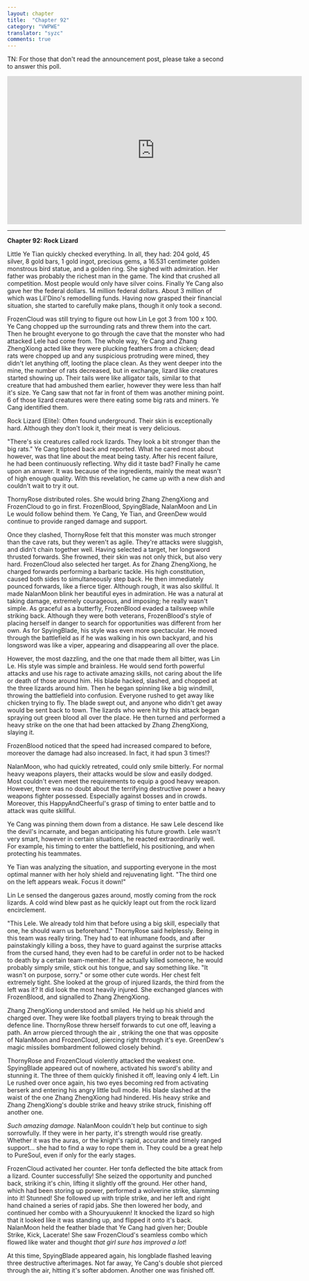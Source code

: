 ```yaml
---
layout: chapter
title:  "Chapter 92"
category: "VWPWE"
translator: "syzc"
comments: true
---
```


TN: For those that don't read the announcement post, please take a second to answer this poll.

<iframe src="https://www.strawpoll.me/embed_1/13262132" style="width:680px;height:342px;border:0;">Loading poll...</iframe>

---

**Chapter 92: Rock Lizard**
 
Little Ye Tian quickly checked everything. In all, they had: 204 gold, 45 silver, 8 gold bars, 1 gold ingot, precious gems, a 16.531 centimeter golden monstrous bird statue, and a golden ring. She sighed with admiration. Her father was probably the richest man in the game. The kind that crushed all competition. Most people would only have silver coins. Finally Ye Cang also gave her the federal dollars. 14 million federal dollars. About 3 million of which was Lil'Dino's remodelling funds. Having now grasped their financial situation, she started to carefully make plans, though it only took a second. 
 
FrozenCloud was still trying to figure out how Lin Le got 3 from 100 x 100. Ye Cang chopped up the surrounding rats and threw them into the cart. Then he brought everyone to go through the cave that the monster who had attacked Lele had come from. The whole way, Ye Cang and Zhang ZhengXiong acted like they were plucking feathers from a chicken; dead rats were chopped up and any suspicious protruding were mined, they didn't let anything off, looting the place clean. As they went deeper into the mine, the number of rats decreased, but in exchange, lizard like creatures started showing up. Their tails were like alligator tails, similar to that creature that had ambushed them earlier, however they were less than half it's size. Ye Cang saw that not far in front of them was another mining point. 6 of those lizard creatures were there eating some big rats and miners. Ye Cang identified them.
 
Rock Lizard (Elite): Often found underground. Their skin is exceptionally hard. Although they don't look it, their meat is very delicious.
 
"There's six creatures called rock lizards. They look a bit stronger than the big rats." Ye Cang tiptoed back and reported. What he cared most about however, was that line about the meat being tasty. After his recent failure, he had been continuously reflecting. Why did it taste bad? Finally he came upon an answer. It was because of the ingredients, mainly the meat wasn't of high enough quality. With this revelation, he came up with a new dish and couldn't wait to try it out.
 
ThornyRose distributed roles. She would bring Zhang ZhengXiong and FrozenCloud to go in first. FrozenBlood, SpyingBlade, NalanMoon and Lin Le would follow behind them. Ye Cang, Ye Tian, and GreenDew would continue to provide ranged damage and support.
 
Once they clashed, ThornyRose felt that this monster was much stronger than the cave rats, but they weren't as agile. They're attacks were sluggish, and didn't chain together well. Having selected a target, her longsword thrusted forwards. She frowned, their skin was not only thick, but also very hard. FrozenCloud also selected her target. As for Zhang ZhengXiong, he charged forwards performing a barbaric tackle. His high constitution, caused both sides to simultaneously step back. He then immediately pounced forwards, like a fierce tiger. Although rough, it was also skillful. It made NalanMoon blink her beautiful eyes in admiration. He was a natural at taking damage, extremely courageous, and imposing; he really wasn't simple. As graceful as a butterfly, FrozenBlood evaded a tailsweep while striking back. Although they were both veterans, FrozenBlood's style of placing herself in danger to search for opportunities was different from her own. As for SpyingBlade, his style was even more spectacular. He moved through the battlefield as if he was walking in his own backyard, and his longsword was like a viper, appearing and disappearing all over the place.
 
However, the most dazzling, and the one that made them all bitter, was Lin Le. His style was simple and brainless. He would send forth powerful attacks and use his rage to activate amazing skills, not caring about the life or death of those around him. His blade hacked, slashed, and chopped at the three lizards around him. Then he began spinning like a big windmill, throwing the battlefield into confusion. Everyone rushed to get away like chicken trying to fly. The blade swept out, and anyone who didn't get away would be sent back to town. The lizards who were hit by this attack began spraying out green blood all over the place. He then turned and performed a heavy strike on the one that had been attacked by Zhang ZhengXiong, slaying it. 
 
FrozenBlood noticed that the speed had increased compared to before, moreover the damage had also increased. In fact, it had spun 3 times!?
 
NalanMoon, who had quickly retreated, could only smile bitterly. For normal heavy weapons players, their attacks would be slow and easily dodged. Most couldn't even meet the requirements to equip a good heavy weapon. However, there was no doubt about the terrifying destructive power a heavy weapons fighter possessed. Especially against bosses and in crowds. Moreover, this HappyAndCheerful's grasp of timing to enter battle and to attack was quite skillful.
 
Ye Cang was pinning them down from a distance. He saw Lele descend like the devil's incarnate, and began anticipating his future growth. Lele wasn't very smart, however in certain situations, he reacted extraordinarily well. For example, his timing to enter the battlefield, his positioning, and when protecting his teammates.
 
Ye Tian was analyzing the situation, and supporting everyone in the most optimal manner with her holy shield and rejuvenating light. "The third one on the left appears weak. Focus it down!"
 
Lin Le sensed the dangerous gazes around, mostly coming from the rock lizards. A cold wind blew past as he quickly leapt out from the rock lizard encirclement.
 
"This Lele. We already told him that before using a big skill, especially that one, he should warn us beforehand." ThornyRose said helplessly. Being in this team was really tiring. They had to eat inhumane foods, and after painstakingly killing a boss, they have to guard against the surprise attacks from the cursed hand, they even had to be careful in order not to be hacked to death by a certain team-member. If he actually killed someone, he would probably simply smile, stick out his tongue, and say something like. "It wasn't on purpose, sorry." or some other cute words. Her chest felt extremely tight. She looked at the group of injured lizards, the third from the left was it? It did look the most heavily injured. She exchanged glances with FrozenBlood, and signalled to Zhang ZhengXiong.
 
Zhang ZhengXiong understood and smiled. He held up his shield and charged over. They were like football players trying to break through the defence line. ThornyRose threw herself forwards to cut one off, leaving a path. An arrow pierced through the air , striking the one that was opposite of NalanMoon and FrozenCloud, piercing right through it's eye. GreenDew's magic missiles bombardment followed closely behind.
 
ThornyRose and FrozenCloud violently attacked the weakest one. SpyingBlade appeared out of nowhere, activated his sword's ability and stunning it. The three of them quickly finished it off, leaving only 4 left. Lin Le rushed over once again, his two eyes becoming red from activating berserk and entering his angry little bull mode. His blade slashed at the waist of the one Zhang ZhengXiong had hindered. His heavy strike and Zhang ZhengXiong's double strike and heavy strike struck, finishing off another one.
 
*Such amazing damage.* NalanMoon couldn't help but continue to sigh sorrowfully. If they were in her party, it's strength would rise greatly. Whether it was the auras, or the knight's rapid, accurate and timely ranged support... she had to find a way to rope them in. They could be a great help to PureSoul, even if only for the early stages.
 
FrozenCloud activated her counter. Her tonfa deflected the bite attack from a lizard. Counter successfully! She seized the opportunity and punched back, striking it's chin, lifting it slightly off the ground. Her other hand, which had been storing up power, performed a wolverine strike, slamming into it! Stunned! She followed up with triple strike, and her left and right hand chained a series of rapid jabs. She then lowered her body, and continued her combo with a Shouryuukenn! It knocked the lizard so high that it looked like it was standing up, and flipped it onto it's back. NalanMoon held the feather blade that Ye Cang had given her; Double Strike, Kick, Lacerate! She saw FrozenCloud's seamless combo which flowed like water and thought *that girl sure has improved a lot*!
 
At this time, SpyingBlade appeared again, his longblade flashed leaving three destructive afterimages. Not far away, Ye Cang's double shot pierced through the air, hitting it's softer abdomen. Another one was finished off.
